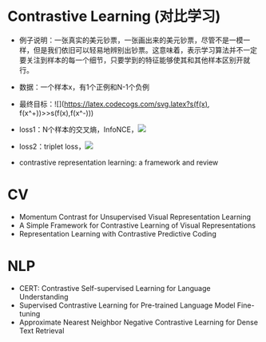 # Contrastive Learning (对比学习)
- 例子说明：一张真实的美元钞票，一张画出来的美元钞票，尽管不是一模一样，但是我们依旧可以轻易地辨别出钞票。这意味着，表示学习算法并不一定要关注到样本的每一个细节，只要学到的特征能够使其和其他样本区别开就行。
- 数据：一个样本x，有1个正例和N-1个负例
- 最终目标：![](https://latex.codecogs.com/svg.latex?s(f(x), f(x^+))>>s(f(x),f(x^-)))
- loss1：N个样本的交叉熵，InfoNCE，![](https://latex.codecogs.com/svg.latex?-\log(\frac{e^{f(x)^Tf(x^+)}}{e^{f(x)^Tf(x^+)}+e^{f(x)^Tf(x^-)}}))
- loss2：triplet loss，![](https://latex.codecogs.com/svg.latex?-y_p\log(1-y_p))


- contrastive representation learning: a framework and review

# CV
- Momentum Contrast for Unsupervised Visual Representation Learning
- A Simple Framework for Contrastive Learning of Visual Representations
- Representation Learning with Contrastive Predictive Coding

# NLP
- CERT: Contrastive Self-supervised Learning for Language Understanding
- Supervised Contrastive Learning for Pre-trained Language Model Fine-tuning
- Approximate Nearest Neighbor Negative Contrastive Learning for Dense Text Retrieval
